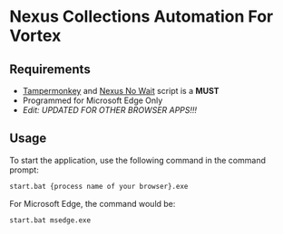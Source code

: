 # Nexus Collections Automation For Vortex

## Requirements

- [Tampermonkey](https://www.tampermonkey.net/) and [Nexus No Wait](https://greasyfork.org/tr/scripts/394039-nexus-no-wait) script is a **MUST**
- Programmed for Microsoft Edge Only
- *Edit: UPDATED FOR OTHER BROWSER APPS!!!*

## Usage

To start the application, use the following command in the command prompt:

```sh
start.bat {process name of your browser}.exe
```

For Microsoft Edge, the command would be:

```sh
start.bat msedge.exe
```